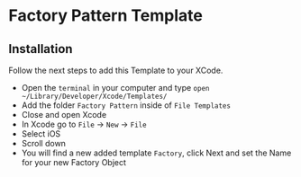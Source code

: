 # Factory Pattern Template

## Installation

Follow the next steps to add this Template to your XCode.

- Open the `terminal` in your computer and type `open ~/Library/Developer/Xcode/Templates/`
- Add the folder `Factory Pattern` inside of `File Templates`
- Close and open Xcode
- In Xcode go to `File` -> `New` -> `File`
- Select iOS
- Scroll down
- You will find a new added template `Factory`, click Next and set the Name for your new Factory Object
